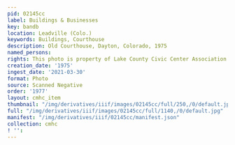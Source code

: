 ```yaml
---
pid: 02145cc
label: Buildings & Businesses
key: bandb
location: Leadville (Colo.)
keywords: Buildings, Courthouse
description: Old Courthouse, Dayton, Colorado, 1975
named_persons: 
rights: This photo is property of Lake County Civic Center Association.
creation_date: '1975'
ingest_date: '2021-03-30'
format: Photo
source: Scanned Negative
order: '1977'
layout: cmhc_item
thumbnail: "/img/derivatives/iiif/images/02145cc/full/250,/0/default.jpg"
full: "/img/derivatives/iiif/images/02145cc/full/1140,/0/default.jpg"
manifest: "/img/derivatives/iiif/02145cc/manifest.json"
collection: cmhc
! '': 
---
```

